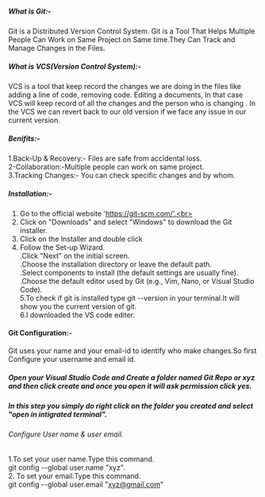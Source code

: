 ##### What is Git:-
Git is a Distributed Version Control System. Git is a Tool That Helps Multiple People Can Work on Same Project on Same time.They Can Track and Manage Changes in the Files.

##### What is VCS(Version Control System):-
VCS is a tool that keep record the changes we are doing in the files like adding a line of code, removing code. Editing a documents, In that case VCS will keep record of  all the changes and the person who is changing .
In the VCS we can revert back to our old version if we face any issue in our current version.
##### Benifits:-
1.Back-Up & Recovery:- Files are safe from accidental loss.<br>
2-Collaboration:-Multiple people can work on same project.<br>
3.Tracking Changes:- You can check specific changes and by whom.
##### Installation:-
1. Go to the official website 'https://git-scm.com/'.<br>
2. Click on "Downloads" and select "Windows" to download the Git installer.<br>
3. Click on the Installer and double click<br>
4. Follow the Set-up Wizard.<br>
   .Click "Next" on the initial screen.<br>
   .Choose the installation directory or leave the default path.<br>
   .Select components to install (the default settings are usually fine).<br>
   .Choose the default editor used by Git (e.g., Vim, Nano, or Visual Studio Code).<br>
5.To check if git is installed type git --version in your terminal.It will show you the current version of git.<br>
6.I downloaded the VS code editer.<br>
#### Git Configuration:-
Git uses your name and your email-id to identify who make changes.So first Configure your username and email id.<br>
##### Open your Visual Studio Code and Create a folder named Git Repo or xyz and then click create and once you open it will ask permission click yes.<br>
##### In this step you simply do right click on the folder you created and select "open in intigrated terminal". ##### 
###### Configure User name & user email. ######
1.To set your user name.Type this command.<br>
   git config --global user.name "xyz".<br>
2. To set your email.Type this command.<br>
   git config --global user.email "xyz@gmail.com"








 
